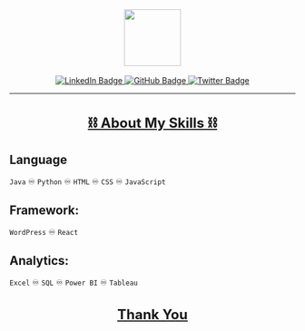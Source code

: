 <div id="header" align="center">
  <img src="https://media.giphy.com/media/M9gbBd9nbDrOTu1Mqx/giphy.gif" width="100"/>
</div><br>
<div id="badges" align="center">
  <a href="https://www.linkedin.com/in/iayansarkar/">
    <img src="https://img.shields.io/badge/LinkedIn-orange?style=for-the-badge&logo=linkedin&logoColor=white" alt="LinkedIn Badge"/>
  </a>
  <a href="https://github.com/iayansarkar">
    <img src="https://img.shields.io/badge/GitHub-green?style=for-the-badge&logo=github&logoColor=white" alt="GitHub Badge"/>
  </a>
  <a href="https://twitter.com/iayansarkar">
    <img src="https://img.shields.io/badge/Twitter-yellow?style=for-the-badge&logo=twitter&logoColor=white" alt="Twitter Badge"/>
  </a>
</div>

---

<div align="center">

<h1 style="font-size: 24px; text-decoration: underline;"> ⛓ About My Skills ⛓ </h1>

</div>

## Language

<code>Java</code> ♾ <code>Python</code> ♾ <code>HTML</code> ♾ <code>CSS</code> ♾ <code>JavaScript</code><br>

## Framework:
<code>WordPress</code> ♾ <code>React</code><br>

## Analytics:
<code>Excel</code> ♾ <code>SQL</code> ♾ <code>Power BI</code> ♾ <code>Tableau</code><br>


<div align="center">
<h2 style="font-size: 24px; text-decoration: underline;"> Thank You </h2>
</div>
